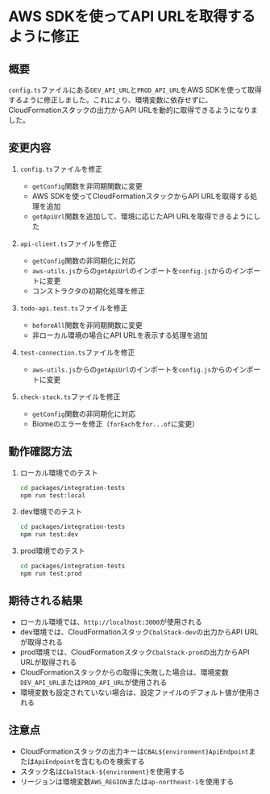 # AWS SDKを使ってAPI URLを取得するように修正

## 概要

`config.ts`ファイルにある`DEV_API_URL`と`PROD_API_URL`をAWS SDKを使って取得するように修正しました。これにより、環境変数に依存せずに、CloudFormationスタックの出力からAPI URLを動的に取得できるようになりました。

## 変更内容

1. `config.ts`ファイルを修正
   - `getConfig`関数を非同期関数に変更
   - AWS SDKを使ってCloudFormationスタックからAPI URLを取得する処理を追加
   - `getApiUrl`関数を追加して、環境に応じたAPI URLを取得できるようにした

2. `api-client.ts`ファイルを修正
   - `getConfig`関数の非同期化に対応
   - `aws-utils.js`からの`getApiUrl`のインポートを`config.js`からのインポートに変更
   - コンストラクタの初期化処理を修正

3. `todo-api.test.ts`ファイルを修正
   - `beforeAll`関数を非同期関数に変更
   - 非ローカル環境の場合にAPI URLを表示する処理を追加

4. `test-connection.ts`ファイルを修正
   - `aws-utils.js`からの`getApiUrl`のインポートを`config.js`からのインポートに変更

5. `check-stack.ts`ファイルを修正
   - `getConfig`関数の非同期化に対応
   - Biomeのエラーを修正（`forEach`を`for...of`に変更）

## 動作確認方法

1. ローカル環境でのテスト
   ```bash
   cd packages/integration-tests
   npm run test:local
   ```

2. dev環境でのテスト
   ```bash
   cd packages/integration-tests
   npm run test:dev
   ```

3. prod環境でのテスト
   ```bash
   cd packages/integration-tests
   npm run test:prod
   ```

## 期待される結果

- ローカル環境では、`http://localhost:3000`が使用される
- dev環境では、CloudFormationスタック`CbalStack-dev`の出力からAPI URLが取得される
- prod環境では、CloudFormationスタック`CbalStack-prod`の出力からAPI URLが取得される
- CloudFormationスタックからの取得に失敗した場合は、環境変数`DEV_API_URL`または`PROD_API_URL`が使用される
- 環境変数も設定されていない場合は、設定ファイルのデフォルト値が使用される

## 注意点

- CloudFormationスタックの出力キーは`CBAL${environment}ApiEndpoint`または`ApiEndpoint`を含むものを検索する
- スタック名は`CbalStack-${environment}`を使用する
- リージョンは環境変数`AWS_REGION`または`ap-northeast-1`を使用する
